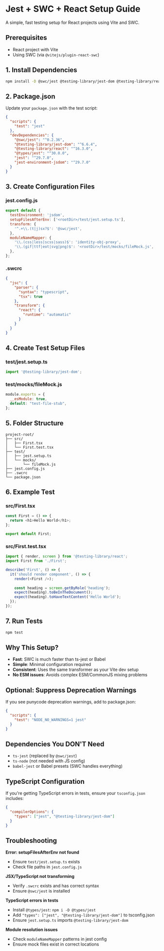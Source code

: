 # Jest + SWC + React Setup Guide

A simple, fast testing setup for React projects using Vite and SWC.

## Prerequisites

- React project with Vite
- Using SWC (via `@vitejs/plugin-react-swc`)

## 1. Install Dependencies

```bash
npm install -D @swc/jest @testing-library/jest-dom @testing-library/react jest jest-environment-jsdom @types/jest
```

## 2. Package.json

Update your `package.json` with the test script:

```json
{
  "scripts": {
    "test": "jest"
  },
  "devDependencies": {
    "@swc/jest": "^0.2.36",
    "@testing-library/jest-dom": "^6.6.4",
    "@testing-library/react": "^16.3.0",
    "@types/jest": "^30.0.0",
    "jest": "^29.7.0",
    "jest-environment-jsdom": "^29.7.0"
  }
}
```

## 3. Create Configuration Files

### jest.config.js
```javascript
export default {
  testEnvironment: 'jsdom',
  setupFilesAfterEnv: ['<rootDir>/test/jest.setup.ts'],
  transform: {
    '^.+\\.(t|j)sx?$': '@swc/jest',
  },
  moduleNameMapper: {
    '\\.(css|less|scss|sass)$': 'identity-obj-proxy',
    '\\.(gif|ttf|eot|svg|png)$': '<rootDir>/test/mocks/fileMock.js',
  },
};
```

### .swcrc
```json
{
  "jsc": {
    "parser": {
      "syntax": "typescript",
      "tsx": true
    },
    "transform": {
      "react": {
        "runtime": "automatic"
      }
    }
  }
}
```

## 4. Create Test Setup Files

### test/jest.setup.ts
```typescript
import '@testing-library/jest-dom';
```

### test/mocks/fileMock.js
```javascript
module.exports = {
  __esModule: true,
  default: "test-file-stub",
};
```

## 5. Folder Structure

```
project-root/
├── src/
│   ├── First.tsx
│   └── First.test.tsx
├── test/
│   ├── jest.setup.ts
│   └── mocks/
│       └── fileMock.js
├── jest.config.js
├── .swcrc
└── package.json
```

## 6. Example Test

### src/First.tsx
```typescript
const First = () => {
  return <h1>Hello World</h1>;
};

export default First;
```

### src/First.test.tsx
```typescript
import { render, screen } from '@testing-library/react';
import First from './First';

describe('First', () => {
  it('should render component', () => {
    render(<First />);
    
    const heading = screen.getByRole('heading');
    expect(heading).toBeInTheDocument();
    expect(heading).toHaveTextContent('Hello World');
  });
});
```

## 7. Run Tests

```bash
npm test
```

## Why This Setup?

- **Fast**: SWC is much faster than ts-jest or Babel
- **Simple**: Minimal configuration required
- **Consistent**: Uses the same transformer as your Vite dev setup
- **No ESM issues**: Avoids complex ESM/CommonJS mixing problems

## Optional: Suppress Deprecation Warnings

If you see punycode deprecation warnings, add to package.json:

```json
{
  "scripts": {
    "test": "NODE_NO_WARNINGS=1 jest"
  }
}
```

## Dependencies You DON'T Need

- `ts-jest` (replaced by `@swc/jest`)
- `ts-node` (not needed with JS config)
- `babel-jest` or Babel presets (SWC handles everything)

## TypeScript Configuration

If you're getting TypeScript errors in tests, ensure your `tsconfig.json` includes:

```json
{
  "compilerOptions": {
    "types": ["jest", "@testing-library/jest-dom"]
  }
}
```

## Troubleshooting

**Error: setupFilesAfterEnv not found**
- Ensure `test/jest.setup.ts` exists
- Check file paths in `jest.config.js`

**JSX/TypeScript not transforming**
- Verify `.swcrc` exists and has correct syntax
- Ensure `@swc/jest` is installed

**TypeScript errors in tests**
- Install `@types/jest`: `npm i -D @types/jest`
- Add `"types": ["jest", "@testing-library/jest-dom"]` to tsconfig.json
- Ensure `jest.setup.ts` imports `@testing-library/jest-dom`

**Module resolution issues**
- Check `moduleNameMapper` patterns in jest config
- Ensure mock files exist in correct locations